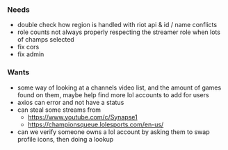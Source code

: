 ### Needs
- double check how region is handled with riot api & id / name conflicts
- role counts not always properly respecting the streamer role when lots of champs selected
- fix cors
- fix admin
 
### Wants
- some way of looking at a channels video list, and the amount of games found on them, maybe help find more lol accounts to add for users
- axios can error and not have a status
- can steal some streams from 
  - https://www.youtube.com/c/Synapse1
  - https://championsqueue.lolesports.com/en-us/
- can we verify someone owns a lol account by asking them to swap profile icons, then doing a lookup